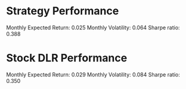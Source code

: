 # Strategy Performance
Monthly Expected Return: 0.025
Monthly Volatility: 0.064
Sharpe ratio: 0.388
# Stock DLR Performance
Monthly Expected Return: 0.029
Monthly Volatility: 0.084
Sharpe ratio: 0.350
